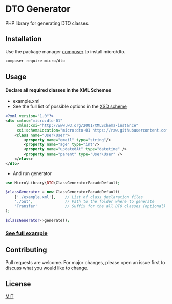 # DTO Generator

PHP library for generating DTO classes.

## Installation

Use the package manager [composer](https://getcomposer.org/) to install micro/dto.

```bash
composer require micro/dto
```

## Usage

#### Declare all required classes in the XML Schemes

* example.xml
* See the full list of possible options in the [XSD scheme](src/Resource/schema/dto-01.xsd)

``` xml
<?xml version="1.0"?>
<dto xmlns="micro:dto-01"
     xmlns:xsi="http://www.w3.org/2001/XMLSchema-instance"
     xsi:schemaLocation="micro:dto-01 https://raw.githubusercontent.com/Micro-PHP/dto/master/src/Resource/schema/dto-01.xsd">
    <class name="User\User">
        <property name="email" type="string"/>
        <property name="age" type="int"/>
        <property name="updatedAt" type="datetime" />
        <property name="parent" type="User\User" /> 
    </class>
</dto>
```
 * And run generator
```php
use Micro\Library\DTO\ClassGeneratorFacadeDefault;

$classGenerator = new ClassGeneratorFacadeDefault(
    ['./example.xml'],    // List of class declaration files
    './out',              // Path to the folder where to generate 
    'Transfer'            // Suffix for the all DTO classes (optional)
);

$classGenerator->generate();

```

### [See full example](./example/)


## Contributing
Pull requests are welcome. For major changes, please open an issue first to discuss what you would like to change.

## License
[MIT](https://choosealicense.com/licenses/mit/)